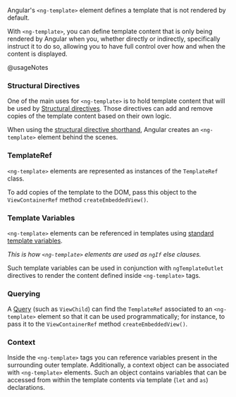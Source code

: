 Angular's `<ng-template>` element defines a template that is not rendered by default.

With `<ng-template>`, you can define template content that is only being rendered by Angular when you, whether directly or indirectly, specifically instruct it to do so, allowing you to have full control over how and when the content is displayed.

@usageNotes

### Structural Directives

One of the main uses for `<ng-template>` is to hold template content that will be used by [Structural directives](/guide/structural-directives). Those directives can add and remove copies of the template content based on their own logic.

When using the [structural directive shorthand](/guide/structural-directives#structural-directive-shorthand), Angular creates an `<ng-template>` element behind the scenes.

### TemplateRef

`<ng-template>` elements are represented as instances of the `TemplateRef` class.

To add copies of the template to the DOM, pass this object to the `ViewContainerRef` method `createEmbeddedView()`.

### Template Variables

`<ng-template>` elements can be referenced in templates using [standard template variables](/guide/template-reference-variables#how-angular-assigns-values-to-template-variables).

_This is how `<ng-template>` elements are used as `ngIf` else clauses._

Such template variables can be used in conjunction with `ngTemplateOutlet` directives to render the content defined inside `<ng-template>` tags.


### Querying

A [Query](/api/core/Query) (such as `ViewChild`) can find the `TemplateRef` associated to an `<ng-template>` element so that it can be used programmatically; for instance, to pass it to the `ViewContainerRef` method `createEmbeddedView()`.


### Context
Inside the `<ng-template>` tags you can reference variables present in the surrounding outer template.
Additionally, a context object can be associated with `<ng-template>` elements.
Such an object contains variables that can be accessed from within the template contents via template (`let` and `as`) declarations.